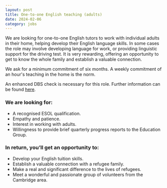 ```yaml
---
layout: post
title: One-to-one English teaching (adults)
date: 2024-02-06
category: jobs
---
```


We are looking for one-to-one English tutors to work with individual adults in their home, helping develop their English language skills. In some cases the role may involve developing language for work, or providing linguistic support for the driving test.  It is very rewarding, offering an opportunity to get to know the whole family and establish a valuable connection.

We ask for a minimum commitment of six months. A weekly commitment of an hour's teaching in the home is the norm.

An enhanced DBS check is necessary for this role. Further information can be found [here](https://www.gov.uk/government/organisations/disclosure-and-barring-service/about).

### We are looking for:

- A recognised ESOL qualification.
- Empathy and patience.
- Interest in working with adults.
- Willingness to provide brief quarterly progress reports to the Education Group.

### In return, you’ll get an opportunity to:

- Develop your English tuition skills.
- Establish a valuable connection with a refugee family.
- Make a real and significant difference to the lives of refugees.
- Meet a wonderful and passionate group of volunteers from the Cambridge area.
